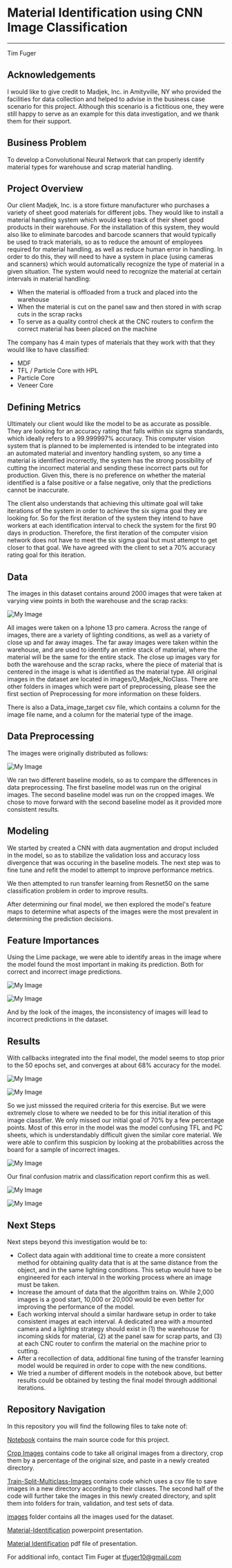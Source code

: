 # Material Identification using CNN Image Classification

***

Tim Fuger


## Acknowledgements

I would like to give credit to Madjek, Inc. in Amityville, NY who provided the facilities for data collection and helped to advise in the business case scenario for this project. Although this scenario is a fictitious one, they were still happy to serve as an example for this data investigation, and we thank them for their support.


## Business Problem

To develop a Convolutional Neural Network that can properly identify material types for warehouse and scrap material handling.


## Project Overview

Our client Madjek, Inc. is a store fixture manufacturer who purchases a variety of sheet good materials for different jobs. They would like to install a material handling system which would keep track of their sheet good products in their warehouse. For the installation of this system, they would also like to eliminate barcodes and barcode scanners that would typically be used to track materials, so as to reduce the amount of employees required for material handling, as well as reduce human error in handling. In order to do this, they will need to have a system in place (using cameras and scanners) which would automatically recognize the type of material in a given situation. The system would need to recognize the material at certain intervals in material handling:

- When the material is offloaded from a truck and placed into the warehouse
- When the material is cut on the panel saw and then stored in with scrap cuts in the scrap racks
- To serve as a quality control check at the CNC routers to confirm the correct material has been placed on the machine

The company has 4 main types of materials that they work with that they would like to have classified:

- MDF
- TFL / Particle Core with HPL
- Particle Core
- Veneer Core

## Defining Metrics

Ultimately our client would like the model to be as accurate as possible. They are looking for an accuracy rating that falls within six sigma standards, which ideally refers to a 99.999997% accuracy. This computer vision system that is planned to be implemented is intended to be integrated into an automated material and inventory handling system, so any time a material is identified incorrectly, the system has the strong possibility of cutting the incorrect material and sending these incorrect parts out for production. Given this, there is no preference on whether the material identified is a false positive or a false negative, only that the predictions cannot be inaccurate.

The client also understands that achieving this ultimate goal will take iterations of the system in order to achieve the six sigma goal they are looking for. So for the first iteration of the system they intend to have workers at each identification interval to check the system for the first 90 days in production. Therefore, the first iteration of the computer vision network does not have to meet the six sigma goal but must attempt to get closer to that goal. We have agreed with the client to set a 70% accuracy rating goal for this iteration.


## Data

The images in this dataset contains around 2000 images that were taken at varying view points in both the warehouse and the scrap racks: 

![My Image](Visualizations/Sample-Original.png)

All images were taken on a Iphone 13 pro camera. Across the range of images, there are a variety of lighting conditions, as well as a variety of close up and far away images. The far away images were taken within the warehouse, and are used to identify an entire stack of material, where the material will be the same for the entire stack. The close up images vary for both the warehouse and the scrap racks, where the piece of material that is centered in the image is what is identified as the material type. All original images in the dataset are located in images/0_Madjek_NoClass. There are other folders in images which were part of preprocessing, please see the first section of Preprocessing for more information on these folders.

There is also a Data_image_target csv file, which contains a column for the image file name, and a column for the material type of the image.


## Data Preprocessing

The images were originally distributed as follows:

![My Image](Visualizations/Material-Types.png)


We ran two different baseline models, so as to compare the differences in data preprocessing. The first baseline model was run on the original images. The second baseline model was run on the cropped images. We chose to move forward with the second baseline model as it provided more consistent results.


## Modeling

We started by created a CNN with data augmentation and droput included in the model, so as to stabilize the validation loss and accuracy loss divergence that was occuring in the baseline models. The next step was to fine tune and refit the model to attempt to improve performance metrics.

We then attempted to run transfer learning from Resnet50 on the same classification problem in order to improve results. 

After determining our final model, we then explored the model's feature maps to determine what aspects of the images were the most prevalent in determining the prediction decisions.


## Feature Importances

Using the Lime package, we were able to identify areas in the image where the model found the most important in making its prediction. Both for correct and incorrect image predictions.

![My Image](Visualizations/TM1-Correct_Image_Explainer.png)

![My Image](Visualizations/TM1-Incorrect_Image_Explainer.png)

And by the look of the images, the inconsistency of images will lead to incorrect predictions in the dataset.

## Results

With callbacks integrated into the final model, the model seems to stop prior to the 50 epochs set, and converges at about 68% accuracy for the model.

![My Image](Visualizations/TM1-Accuracy.png)

![My Image](Visualizations/TM1-Loss.png)

So we just misssed the required criteria for this exercise. But we were extremely close to where we needed to be for this initial iteration of this image classifier. We only missed our initial goal of 70% by a few percentage points. Most of this error in the model was the model confusing TFL and PC sheets, which is understandably difficult given the similar core material. We were able to confirm this suspicion by looking at the probabilities across the board for a sample of incorrect images.

![My Image](Visualizations/Sample-Incorrect-Probabilities.png)

Our final confusion matrix and classification report confirm this as well.

![My Image](Visualizations/TM1-Confusion_Matrix.png)

![My Image](Visualizations/TM1-Classification_Report.png)


## Next Steps

Next steps beyond this investigation would be to:

- Collect data again with additional time to create a more consistent method for obtaining quality data that is at the same distance from the object, and in the same lighting conditions. This setup would have to be engineered for each interval in the working process where an image must be taken.
- Increase the amount of data that the algorithm trains on. While 2,000 images is a good start, 10,000 or 20,000 would be even better for improving the performance of the model.
- Each working interval should a similar hardware setup in order to take consistent images at each interval. A dedicated area with a mounted camera and a lighting strategy should exist in (1) the warehouse for incoming skids for material, (2) at the panel saw for scrap parts, and (3) at each CNC router to confirm the material on the machine prior to cutting.
- After a recollection of data, additional fine tuning of the transfer learning model would be required in order to cope with the new conditions.
- We tried a number of different models in the notebook above, but better results could be obtained by testing the final model through additional iterations.


## Repository Navigation

In this repository you will find the following files to take note of:

[Notebook](Notebook.ipynb) contains the main source code for this project.

[Crop Images](Crop_Images.ipynb) contains code to take all original images from a directory, crop them by a percentage of the original size, and paste in a newly created directory.

[Train-Split-Multiclass-Images](Train-Split-Multiclass-Images.ipynb) contains code which uses a csv file to save images in a new directory according to their classes. The second half of the code will further take the images in this newly created directory, and split them into folders for train, validation, and test sets of data.

[images](images) folder contains all the images used for the dataset.

[Material-Identification](Material-Identification.pptx) powerpoint presentation.

[Material Identification](Material-Identification.pdf) pdf file of presentation.

For additional info, contact Tim Fuger at tfuger10@gmail.com